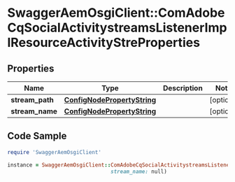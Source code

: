 # SwaggerAemOsgiClient::ComAdobeCqSocialActivitystreamsListenerImplResourceActivityStreProperties

## Properties

Name | Type | Description | Notes
------------ | ------------- | ------------- | -------------
**stream_path** | [**ConfigNodePropertyString**](ConfigNodePropertyString.md) |  | [optional] 
**stream_name** | [**ConfigNodePropertyString**](ConfigNodePropertyString.md) |  | [optional] 

## Code Sample

```ruby
require 'SwaggerAemOsgiClient'

instance = SwaggerAemOsgiClient::ComAdobeCqSocialActivitystreamsListenerImplResourceActivityStreProperties.new(stream_path: null,
                                 stream_name: null)
```


